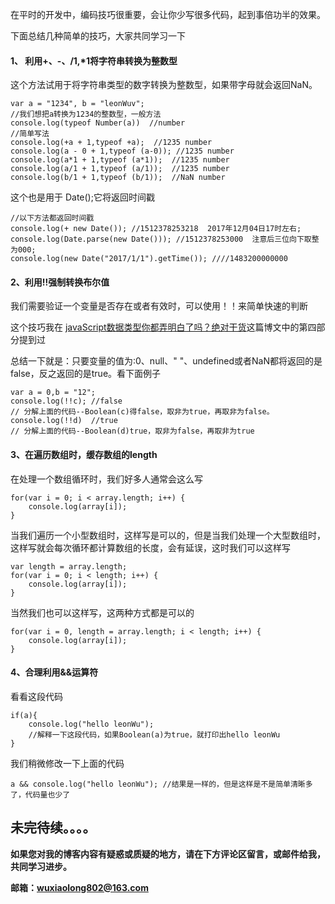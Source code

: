 在平时的开发中，编码技巧很重要，会让你少写很多代码，起到事倍功半的效果。

下面总结几种简单的技巧，大家共同学习一下

#### 1、 利用+、-、/1,*1将字符串转换为整数型
这个方法试用于将字符串类型的数字转换为整数型，如果带字母就会返回NaN。

```
var a = "1234", b = "leonWuv";
//我们想把a转换为1234的整数型，一般方法
console.log(typeof Number(a))  //number
//简单写法
console.log(+a + 1,typeof +a);  //1235 number
console.log(a - 0 + 1,typeof (a-0)); //1235 number
console.log(a*1 + 1,typeof (a*1));  //1235 number
console.log(a/1 + 1,typeof (a/1));  //1235 number
console.log(b/1 + 1,typeof (b/1));  //NaN number
```
这个也是用于 Date();它将返回时间戳

```
//以下方法都返回时间戳
console.log(+ new Date()); //1512378253218  2017年12月04日17时左右;
console.log(Date.parse(new Date())); //1512378253000  注意后三位向下取整为000;
console.log(new Date("2017/1/1").getTime()); ////1483200000000
```

#### 2、利用!!强制转换布尔值
我们需要验证一个变量是否存在或者有效时，可以使用！！来简单快速的判断

这个技巧我在 [javaScript数据类型你都弄明白了吗？绝对干货](http://blog.csdn.net/wxl1555/article/details/78595729)这篇博文中的第四部分提到过

总结一下就是：只要变量的值为:0、null、" "、undefined或者NaN都将返回的是false，反之返回的是true。看下面例子


```
var a = 0,b = "12";
console.log(!!c); //false
// 分解上面的代码--Boolean(c)得false，取非为true，再取非为false。
console.log(!!d)  //true
// 分解上面的代码--Boolean(d)true，取非为false，再取非为true
```
#### 3、在遍历数组时，缓存数组的length

在处理一个数组循环时，我们好多人通常会这么写
```
for(var i = 0; i < array.length; i++) {
    console.log(array[i]);
}
```
当我们遍历一个小型数组时，这样写是可以的，但是当我们处理一个大型数组时，这样写就会每次循环都计算数组的长度，会有延误，这时我们可以这样写

```
var length = array.length;
for(var i = 0; i < length; i++) {
    console.log(array[i]);
}
```
当然我们也可以这样写，这两种方式都是可以的
```
for(var i = 0, length = array.length; i < length; i++) {
    console.log(array[i]);
}
```

#### 4、合理利用&&运算符
看看这段代码

```
if(a){
	console.log("hello leonWu");
	//解释一下这段代码，如果Boolean(a)为true，就打印出hello leonWu
}
```
我们稍微修改一下上面的代码

```
a && console.log("hello leonWu"); //结果是一样的，但是这样是不是简单清晰多了，代码量也少了
```


##  未完待续。。。。



**如果您对我的博客内容有疑惑或质疑的地方，请在下方评论区留言，或邮件给我，共同学习进步。**

**邮箱：wuxiaolong802@163.com**